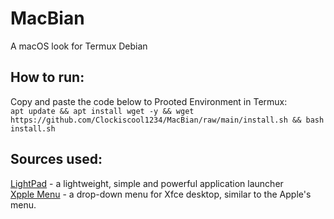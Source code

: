 # MacBian
A macOS look for Termux Debian
## How to run:
Copy and paste the code below to Prooted Environment in Termux:<br>
`apt update && apt install wget -y && wget https://github.com/Clockiscool1234/MacBian/raw/main/install.sh && bash install.sh`
## Sources used:
[LightPad](https://github.com/libredeb/lightpad) - a lightweight, simple and powerful application launcher<br>
[Xpple Menu](https://www.xfce-look.org/p/1529470) - a drop-down menu for Xfce desktop, similar to the Apple's menu.
